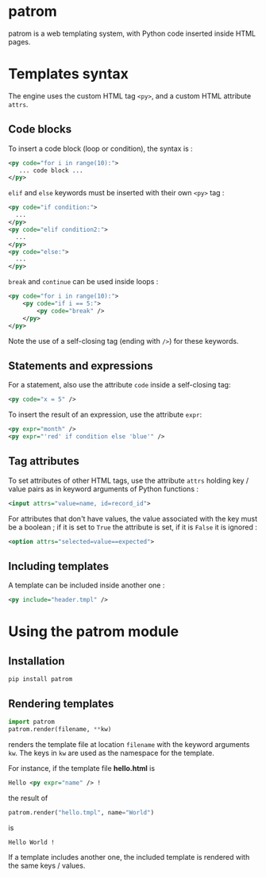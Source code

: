 # patrom

patrom is a web templating system, with Python code inserted inside HTML pages.

Templates syntax
================

The engine uses the custom HTML tag `<py>`, and a custom HTML attribute `attrs`.

Code blocks
-----------
To insert a code block (loop or condition), the syntax is :

```xml
<py code="for i in range(10):">
   ... code block ...
</py>
```

`elif` and `else` keywords must be inserted with their own `<py>` tag :

```xml
<py code="if condition:">
  ...
</py>
<py code="elif condition2:">
  ...
</py>
<py code="else:">
  ...
</py>
```

`break` and `continue` can be used inside loops :

```xml
<py code="for i in range(10):">
    <py code="if i == 5:">
        <py code="break" />
    </py>
</py>

```

Note the use of a self-closing tag (ending with `/>`) for these keywords.

Statements and expressions
--------------------------

For a statement, also use the attribute `code` inside a self-closing tag:

```xml
<py code="x = 5" />
```

To insert the result of an expression, use the attribute `expr`:

```xml
<py expr="month" />
<py expr="'red' if condition else 'blue'" />
```

Tag attributes
--------------
To set attributes of other HTML tags, use the attribute `attrs` holding key /
value pairs as in keyword arguments of Python functions :

```xml
<input attrs="value=name, id=record_id">
```

For attributes that don't have values, the value associated with the key
must be a boolean ; if it is set to `True` the attribute is set, if it is
`False` it is ignored :

```xml
<option attrs="selected=value==expected">
```

Including templates
-------------------
A template can be included inside another one :

```xml
<py include="header.tmpl" />
```

Using the patrom module
=======================

Installation
------------
```
pip install patrom
```

Rendering templates
-------------------
```python
import patrom
patrom.render(filename, **kw)
```
renders the template file at location `filename` with the keyword arguments
`kw`. The keys in `kw` are used as the namespace for the template.

For instance, if the template file __hello.html__ is

```xml
Hello <py expr="name" /> !
```

the result of
```python
patrom.render("hello.tmpl", name="World")
```
is
```
Hello World !
```

If a template includes another one, the included template is rendered with the
same keys / values.
